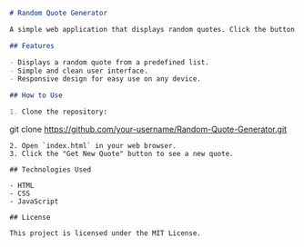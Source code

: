 ```markdown
# Random Quote Generator

A simple web application that displays random quotes. Click the button to get a new quote every time!

## Features

- Displays a random quote from a predefined list.
- Simple and clean user interface.
- Responsive design for easy use on any device.

## How to Use

1. Clone the repository:
   ```
   git clone https://github.com/your-username/Random-Quote-Generator.git
   ```
2. Open `index.html` in your web browser.
3. Click the "Get New Quote" button to see a new quote.

## Technologies Used

- HTML
- CSS
- JavaScript

## License

This project is licensed under the MIT License.
```
